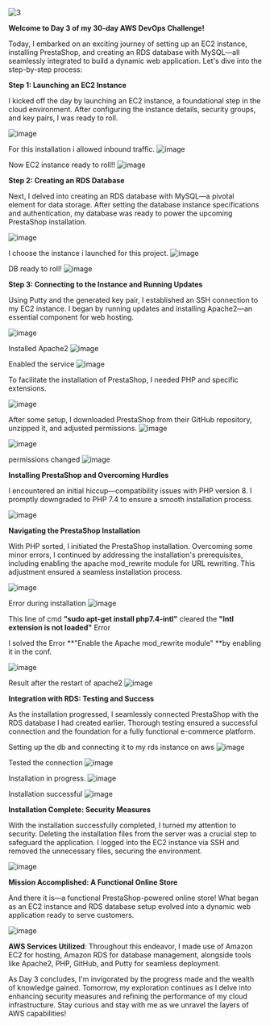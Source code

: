 ![3](https://github.com/Jerry24kay/30DaysofAWSDEVOPS/assets/54981872/7c32ca8d-34cd-4446-8cfa-4c2197e52e91)

**Welcome to Day 3 of my 30-day AWS DevOps Challenge!**

Today, I embarked on an exciting journey of setting up an EC2 instance, installing PrestaShop, and creating an RDS database with MySQL—all seamlessly integrated to build a dynamic web application. Let's dive into the step-by-step process:



**Step 1: Launching an EC2 Instance**

I kicked off the day by launching an EC2 instance, a foundational step in the cloud environment. After configuring the instance details, security groups, and key pairs, I was ready to roll.

![image](https://github.com/Jerry24kay/30DaysofAWSDEVOPS/assets/54981872/3b22cd13-21da-4942-9335-b94312aa5d83)

For this installation i allowed inbound traffic. 
![image](https://github.com/Jerry24kay/30DaysofAWSDEVOPS/assets/54981872/4fbfbd79-ace6-4e7c-8231-096846f750a2)

Now EC2 instance ready to roll!! 
![image](https://github.com/Jerry24kay/30DaysofAWSDEVOPS/assets/54981872/e0d41719-ac28-46d3-b329-ff5f77e38a9a)



**Step 2: Creating an RDS Database**

Next, I delved into creating an RDS database with MySQL—a pivotal element for data storage. After setting the database instance specifications and authentication, my database was ready to power the upcoming PrestaShop installation.

![image](https://github.com/Jerry24kay/30DaysofAWSDEVOPS/assets/54981872/2202b815-00ef-430f-baee-87bd84633586)

I choose the instance i launched for this project.
![image](https://github.com/Jerry24kay/30DaysofAWSDEVOPS/assets/54981872/51cd55a2-f5ff-468a-85a9-4000a62fd539)

DB ready to roll!
![image](https://github.com/Jerry24kay/30DaysofAWSDEVOPS/assets/54981872/c0136919-e3fa-48db-a4b3-c93c96210a54)




**Step 3: Connecting to the Instance and Running Updates**

Using Putty and the generated key pair, I established an SSH connection to my EC2 instance. I began by running updates and installing Apache2—an essential component for web hosting.

![image](https://github.com/Jerry24kay/30DaysofAWSDEVOPS/assets/54981872/deb7cffa-556e-42f9-9d2d-bcdb3db1144c)

Installed Apache2
![image](https://github.com/Jerry24kay/30DaysofAWSDEVOPS/assets/54981872/5e75181b-a93a-418f-9ec5-36e9bcbe0f8b)

Enabled the service 
![image](https://github.com/Jerry24kay/30DaysofAWSDEVOPS/assets/54981872/12520ac2-3d98-4aee-bbb6-b418909028eb)



To facilitate the installation of PrestaShop, I needed PHP and specific extensions. 

![image](https://github.com/Jerry24kay/30DaysofAWSDEVOPS/assets/54981872/30c95934-647b-4fa6-8b45-f44944ea9d49)



After some setup, I downloaded PrestaShop from their GitHub repository, unzipped it, and adjusted permissions.
![image](https://github.com/Jerry24kay/30DaysofAWSDEVOPS/assets/54981872/713299f0-767b-46e7-810d-ff108eb8d682)
 

![image](https://github.com/Jerry24kay/30DaysofAWSDEVOPS/assets/54981872/e0dd7e22-eb0d-4479-a33a-4d6023c3eb58)
 

permissions changed
![image](https://github.com/Jerry24kay/30DaysofAWSDEVOPS/assets/54981872/8f36c247-40f8-4230-ad55-a26c843fa429)
 


**Installing PrestaShop and Overcoming Hurdles**


I encountered an initial hiccup—compatibility issues with PHP version 8. I promptly downgraded to PHP 7.4 to ensure a smooth installation process.

![image](https://github.com/Jerry24kay/30DaysofAWSDEVOPS/assets/54981872/5b5c7a2c-ff57-4bc0-99f7-4b0cb86dbc59)

 



**Navigating the PrestaShop Installation**

With PHP sorted, I initiated the PrestaShop installation. Overcoming some minor errors, I continued by addressing the installation's prerequisites, including enabling the apache mod_rewrite module for URL rewriting. This adjustment ensured a seamless installation process.

![image](https://github.com/Jerry24kay/30DaysofAWSDEVOPS/assets/54981872/0f113b95-11a4-4238-99bf-5ccb42ef82d5)

 
Error during installation
![image](https://github.com/Jerry24kay/30DaysofAWSDEVOPS/assets/54981872/e83de16d-c490-4ae7-ab2b-6725638432f5)

 
This line of cmd **"sudo apt-get install php7.4-intl"** cleared the **"Intl extension is not loaded"** Error

 
I solved the Error **"Enable the Apache mod_rewrite module" **by enabling it in the conf.

 ![image](https://github.com/Jerry24kay/30DaysofAWSDEVOPS/assets/54981872/85c3a272-a29a-4ae2-8793-81d23c7aaf12)



Result after the restart of apache2
 ![image](https://github.com/Jerry24kay/30DaysofAWSDEVOPS/assets/54981872/7e5504c4-2c93-49bb-9094-7eccc4342a96)




**Integration with RDS: Testing and Success**

As the installation progressed, I seamlessly connected PrestaShop with the RDS database I had created earlier. Thorough testing ensured a successful connection and the foundation for a fully functional e-commerce platform.


Setting up the db and connecting it to my rds instance on aws
![image](https://github.com/Jerry24kay/30DaysofAWSDEVOPS/assets/54981872/fff0e96a-4233-4d42-88eb-b729634793fc)
 

Tested the connection
 ![image](https://github.com/Jerry24kay/30DaysofAWSDEVOPS/assets/54981872/88974cbf-a70b-424a-a259-bc35a9d73b82)


Installation in progress. 
![image](https://github.com/Jerry24kay/30DaysofAWSDEVOPS/assets/54981872/f2c941e7-0482-47ee-aa64-b2c250d4a039)

 

Installation successful
 ![image](https://github.com/Jerry24kay/30DaysofAWSDEVOPS/assets/54981872/2778581d-138a-475f-9205-941c27d6171f)



**Installation Complete: Security Measures**

With the installation successfully completed, I turned my attention to security. Deleting the installation files from the server was a crucial step to safeguard the application. I logged into the EC2 instance via SSH and removed the unnecessary files, securing the environment.

![image](https://github.com/Jerry24kay/30DaysofAWSDEVOPS/assets/54981872/1a2f3104-91b4-4aa0-bf36-4697c34d07c8)
 



**Mission Accomplished: A Functional Online Store**

And there it is—a functional PrestaShop-powered online store! What began as an EC2 instance and RDS database setup evolved into a dynamic web application ready to serve customers.

![image](https://github.com/Jerry24kay/30DaysofAWSDEVOPS/assets/54981872/044920a5-e6e3-43ca-9f63-d95c6218a8d9)

**AWS Services Utilized**: Throughout this endeavor, I made use of Amazon EC2 for hosting, Amazon RDS for database management, alongside tools like Apache2, PHP, GitHub, and Putty for seamless deployment.

As Day 3 concludes, I'm invigorated by the progress made and the wealth of knowledge gained. Tomorrow, my exploration continues as I delve into enhancing security measures and refining the performance of my cloud infrastructure. Stay curious and stay with me as we unravel the layers of AWS capabilities!








